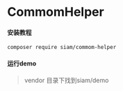# CommomHelper

#### 安装教程
```
composer require siam/commom-helper
```

#### 运行demo
> vendor 目录下找到siam/demo
